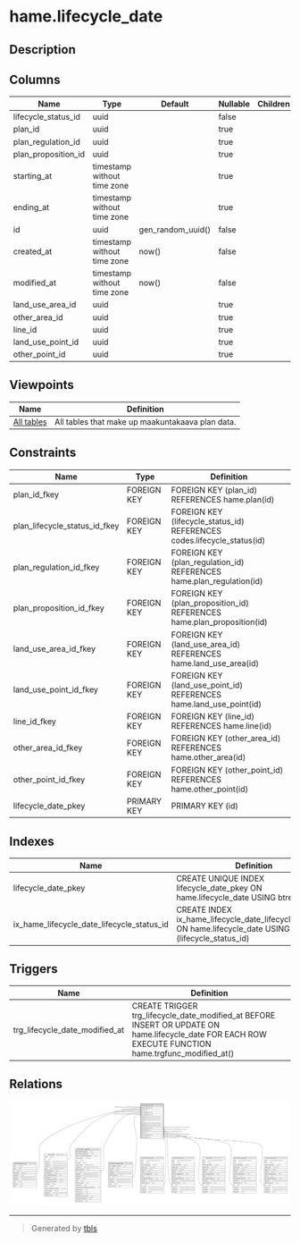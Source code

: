 # hame.lifecycle_date

## Description

## Columns

| Name | Type | Default | Nullable | Children | Parents | Comment |
| ---- | ---- | ------- | -------- | -------- | ------- | ------- |
| lifecycle_status_id | uuid |  | false |  | [codes.lifecycle_status](codes.lifecycle_status.md) |  |
| plan_id | uuid |  | true |  | [hame.plan](hame.plan.md) |  |
| plan_regulation_id | uuid |  | true |  | [hame.plan_regulation](hame.plan_regulation.md) |  |
| plan_proposition_id | uuid |  | true |  | [hame.plan_proposition](hame.plan_proposition.md) |  |
| starting_at | timestamp without time zone |  | true |  |  |  |
| ending_at | timestamp without time zone |  | true |  |  |  |
| id | uuid | gen_random_uuid() | false |  |  |  |
| created_at | timestamp without time zone | now() | false |  |  |  |
| modified_at | timestamp without time zone | now() | false |  |  |  |
| land_use_area_id | uuid |  | true |  | [hame.land_use_area](hame.land_use_area.md) |  |
| other_area_id | uuid |  | true |  | [hame.other_area](hame.other_area.md) |  |
| line_id | uuid |  | true |  | [hame.line](hame.line.md) |  |
| land_use_point_id | uuid |  | true |  | [hame.land_use_point](hame.land_use_point.md) |  |
| other_point_id | uuid |  | true |  | [hame.other_point](hame.other_point.md) |  |

## Viewpoints

| Name | Definition |
| ---- | ---------- |
| [All tables](viewpoint-0.md) | All tables that make up maakuntakaava plan data. |

## Constraints

| Name | Type | Definition |
| ---- | ---- | ---------- |
| plan_id_fkey | FOREIGN KEY | FOREIGN KEY (plan_id) REFERENCES hame.plan(id) |
| plan_lifecycle_status_id_fkey | FOREIGN KEY | FOREIGN KEY (lifecycle_status_id) REFERENCES codes.lifecycle_status(id) |
| plan_regulation_id_fkey | FOREIGN KEY | FOREIGN KEY (plan_regulation_id) REFERENCES hame.plan_regulation(id) |
| plan_proposition_id_fkey | FOREIGN KEY | FOREIGN KEY (plan_proposition_id) REFERENCES hame.plan_proposition(id) |
| land_use_area_id_fkey | FOREIGN KEY | FOREIGN KEY (land_use_area_id) REFERENCES hame.land_use_area(id) |
| land_use_point_id_fkey | FOREIGN KEY | FOREIGN KEY (land_use_point_id) REFERENCES hame.land_use_point(id) |
| line_id_fkey | FOREIGN KEY | FOREIGN KEY (line_id) REFERENCES hame.line(id) |
| other_area_id_fkey | FOREIGN KEY | FOREIGN KEY (other_area_id) REFERENCES hame.other_area(id) |
| other_point_id_fkey | FOREIGN KEY | FOREIGN KEY (other_point_id) REFERENCES hame.other_point(id) |
| lifecycle_date_pkey | PRIMARY KEY | PRIMARY KEY (id) |

## Indexes

| Name | Definition |
| ---- | ---------- |
| lifecycle_date_pkey | CREATE UNIQUE INDEX lifecycle_date_pkey ON hame.lifecycle_date USING btree (id) |
| ix_hame_lifecycle_date_lifecycle_status_id | CREATE INDEX ix_hame_lifecycle_date_lifecycle_status_id ON hame.lifecycle_date USING btree (lifecycle_status_id) |

## Triggers

| Name | Definition |
| ---- | ---------- |
| trg_lifecycle_date_modified_at | CREATE TRIGGER trg_lifecycle_date_modified_at BEFORE INSERT OR UPDATE ON hame.lifecycle_date FOR EACH ROW EXECUTE FUNCTION hame.trgfunc_modified_at() |

## Relations

![er](hame.lifecycle_date.svg)

---

> Generated by [tbls](https://github.com/k1LoW/tbls)
